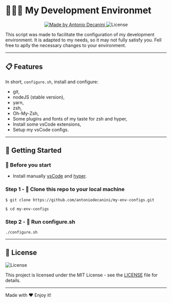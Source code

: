# 👨🏻‍💻 My Development Environmet

<p align="center">
  <a href="https://github.com/antoniodecanini">
    <img alt="Made by Antonio Decanini" src="https://img.shields.io/badge/made%20by-Antonio%20Decanini-brightgreen">
  </a>

  <img alt="License" src="https://img.shields.io/badge/license-MIT-%2304D361">
</p>

This script was made to facilitate the configuration of my development environment. It is adapted to my needs,
so it may not fully satisfy you. Fell free to aplly the necessary changes to your environment.

---

## 📋 Features

In short, `configure.sh`, install and configure:

- git,
- nodeJS (stable version),
- yarn,
- zsh,
- Oh-My-Zsh,
- Some plugins and fonts of my taste for zsh and hyper,
- Install some vsCode extensions,
- Setup my vsCode configs.

---

## 🚀 Getting Started

### 🔴 Before you start

- Install manually [vsCode](https://code.visualstudio.com/Download) and [hyper](https://hyper.is/#installation).

### Step 1 - 👯 Clone this repo to your local machine

```
$ git clone https://github.com/antoniodecanini/my-env-configs.git

$ cd my-env-configs
```

### Step 2 - 🔧 Run configure.sh

```
./configure.sh
```

---

## 📝 License

<img alt="License" src="https://img.shields.io/badge/license-MIT-%2304D361">

This project is licensed under the MIT License - see the [LICENSE](LICENSE) file for details.

---

Made with ❤️ Enjoy it!

